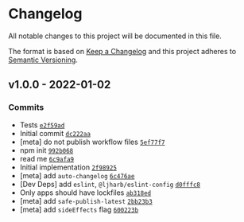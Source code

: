 # Changelog

All notable changes to this project will be documented in this file.

The format is based on [Keep a Changelog](https://keepachangelog.com/en/1.0.0/)
and this project adheres to [Semantic Versioning](https://semver.org/spec/v2.0.0.html).

## v1.0.0 - 2022-01-02

### Commits

- Tests [`e2f59ad`](https://github.com/inspect-js/node-supports-preserve-symlinks-flag/commit/e2f59ad74e2ae0f5f4899fcde6a6f693ab7cc074)
- Initial commit [`dc222aa`](https://github.com/inspect-js/node-supports-preserve-symlinks-flag/commit/dc222aad3c0b940d8d3af1ca9937d108bd2dc4b9)
- [meta] do not publish workflow files [`5ef77f7`](https://github.com/inspect-js/node-supports-preserve-symlinks-flag/commit/5ef77f7cb6946d16ee38672be9ec0f1bbdf63262)
- npm init [`992b068`](https://github.com/inspect-js/node-supports-preserve-symlinks-flag/commit/992b068503a461f7e8676f40ca2aab255fd8d6ff)
- read me [`6c9afa9`](https://github.com/inspect-js/node-supports-preserve-symlinks-flag/commit/6c9afa9fabc8eaf0814aaed6dd01e6df0931b76d)
- Initial implementation [`2f98925`](https://github.com/inspect-js/node-supports-preserve-symlinks-flag/commit/2f9892546396d4ab0ad9f1ff83e76c3f01234ae8)
- [meta] add `auto-changelog` [`6c476ae`](https://github.com/inspect-js/node-supports-preserve-symlinks-flag/commit/6c476ae1ed7ce68b0480344f090ac2844f35509d)
- [Dev Deps] add `eslint`, `@ljharb/eslint-config` [`d0fffc8`](https://github.com/inspect-js/node-supports-preserve-symlinks-flag/commit/d0fffc886d25fba119355520750a909d64da0087)
- Only apps should have lockfiles [`ab318ed`](https://github.com/inspect-js/node-supports-preserve-symlinks-flag/commit/ab318ed7ae62f6c2c0e80a50398d40912afd8f69)
- [meta] add `safe-publish-latest` [`2bb23b3`](https://github.com/inspect-js/node-supports-preserve-symlinks-flag/commit/2bb23b3ebab02dc4135c4cdf0217db82835b9fca)
- [meta] add `sideEffects` flag [`600223b`](https://github.com/inspect-js/node-supports-preserve-symlinks-flag/commit/600223ba24f30779f209d9097721eff35ed62741)
